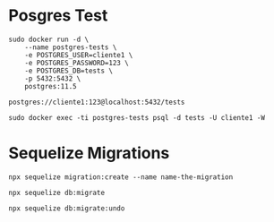 
# Posgres Test

```
sudo docker run -d \
    --name postgres-tests \
    -e POSTGRES_USER=cliente1 \
    -e POSTGRES_PASSWORD=123 \
    -e POSTGRES_DB=tests \
    -p 5432:5432 \
    postgres:11.5
```

```
postgres://cliente1:123@localhost:5432/tests
```

```
sudo docker exec -ti postgres-tests psql -d tests -U cliente1 -W
```

# Sequelize Migrations

```
npx sequelize migration:create --name name-the-migration

npx sequelize db:migrate

npx sequelize db:migrate:undo
```
